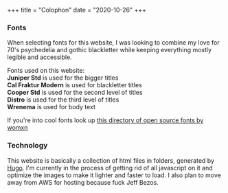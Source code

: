 +++
title = "Colophon"
date = "2020-10-26"
+++

### Fonts

When selecting fonts for this website, I was looking to combine my love for 70's psychedelia and gothic blackletter while keeping everything mostly legible and accessible.

Fonts used on this website:  
**Juniper Std** is used for the bigger titles  
**Cal Fraktur Modern** is used for blackletter titles  
**Cooper Std** is used for the second level of titles  
**Distro** is used for the third level of titles  
**Wrenema** is used for body text

If you're into cool fonts look up [this directory of open source fonts by womxn](https://www.design-research.be/by-womxn/)

### Technology

This website is basically a collection of html files in folders, generated by [Hugo](https://gohugo.io/). I'm currently in the process of getting rid of all javascript on it and optimize the images to make it lighter and faster to load.
I also plan to move away from AWS for hosting because fuck Jeff Bezos.

